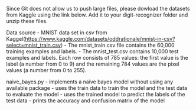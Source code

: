 Since Git does not allow us to push large files, please dowload the datasets from Kaggle using the link below. Add it to your digit-recognizer folder and unzip these files.

Data source
    - MNIST data set in csv from Kaggel(https://www.kaggle.com/datasets/oddrationale/mnist-in-csv?select=mnist_train.csv)
    - The mnist_train.csv file contains the 60,000 training examples and labels.
    - The mnist_test.csv contains 10,000 test examples and labels. Each row consists of 785 values: the first value is the label (a number from 0 to 9) and the remaining 784 values are the pixel values (a number from 0 to 255).

naive_bayes.py
    - implements a naive bayes model without using any available package
    - uses the train data to train the model and the test data to evaluate the model
    - uses the trained model to predict the labels of the test data
    - prints the accuracy and confusion matrix of the model
